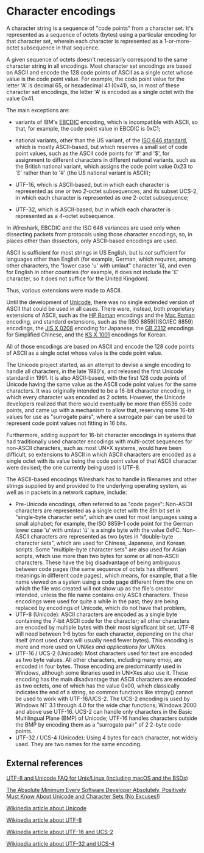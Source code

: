 # Character encodings

A character string is a sequence of "code points" from a character set. It's represented as a sequence of octets (bytes) using a particular encoding for that character set, wherein each character is represented as a 1-or-more-octet subsequence in that sequence.

A given sequence of octets doesn't necessarily correspond to the same character string in all encodings.  Most character set encodings are based on ASCII and encode the 128 code points of ASCII as a single octet whose value is the code point value.  For example, the code point value for the letter 'A' is decimal 65, or hexadecimal 41 (0x41), so, in most of these character set encodings, the letter 'A' is encoded as a single octet with the value 0x41.

The main exceptions are:

- variants of IBM's [EBCDIC](https://en.wikipedia.org/wiki/EBCDIC) encoding, which is incompatible with ASCII, so that, for example, the code point value in EBCDIC is 0xC1;

- national variants, other than the US variant, of the [ISO 646 standard](https://en.wikipedia.org/wiki/ISO/IEC_646), which is mostly ASCII-based, but which reserves a small set of code point values, such as the ASCII code points for '#' and '$', for assignment to different characters in different national variants, such as the British national variant, which assigns the code point value 0x23 to '£' rather than to '#' (the US national variant is ASCII);

- UTF-16, which is ASCII-based, but in which each character is represented as one or two *2*-octet subsequences, and its subset UCS-2, in which each character is represented as one 2-octet subsequence;

- UTF-32, which is ASCII-based, but in which each character is represented as a *4*-octet subsequence.

In Wireshark, EBCDIC and the ISO 646 variances are used only when dissecting packets from protocols using those character encodings, so, in places other than dissectors, only ASCII-based encodings are used.

ASCII is sufficient for most strings in US English, but is *not* sufficient for languages other than English (for example, German, which requires, among other characters, the "lower case 'u' with umlaut" character 'ü), and even for English in other countries (for example, it does not include the '£' character, so it does not suffice for the United Kingdom).

Thus, various extensions were made to ASCII.

Until the development of [Unicode](https://en.wikipedia.org/wiki/Unicode), there was no single extended version of ASCII that could be used in all cases.  There were, instead, both proprietary extensions of ASCII, such as the [HP Roman](https://en.wikipedia.org/wiki/HP_Roman) encodings and the [Mac Roman](https://en.wikipedia.org/wiki/Mac_OS_Roman) encoding, and standard extensions, such as the [ISO 8859](ISO/IEC 8859) encodings, the [JIS X 0208](https://en.wikipedia.org/wiki/JIS_X_0208) encoding for Japanese, the [GB 2312](https://en.wikipedia.org/wiki/GB_2312) encodings for Simplified Chinese, and the [KS X 1001](https://en.wikipedia.org/wiki/KS_X_1001) encodings for Korean.

All of those encodings are based on ASCII and encode the 128 code points of ASCII as a single octet whose value is the code point value.

The Unicode project started, as an attempt to devise a single encoding to handle all characters, in the late 1980's, and released the first Unicode standard in 1991. It is also ASCII-based, with the first 128 code points of Unicode having the same value as the ASCII code point values for the same characters.  It was originally intended to be a 16-bit character encoding, in which every character was encoded as 2 octets.  However, the Unicode developers realized that there would eventually be more than 65536 code points, and came up with a mechanism to allow that, reserving some 16-bit values for use as "surrogate pairs", where a surrogate pair can be used to represent code point values not fitting in 16 bits.

Furthermore, adding support for 16-bit character encodings in systems that had traditionally used character encodings with multi-octet sequences for non-ASCII characters, such as most UN\*X systems, would have been difficult, so extensions to ASCII in which ASCII characters are encoded as a single octet with its value being the code point value of that ASCII character were devised; the one currently being used is UTF-8.

The ASCII-based encodings Wireshark has to handle in filenames and other strings supplied by and provided to the underlying operating system, as well as in packets in a network capture, include:

  - Pre-Unicode encodings, often referred to as "code pages":  Non-ASCII characters are represented as a single octet with the 8th bit set in "single-byte character sets", which are used for most languages using a small alphabet; for example, the ISO 8859-1 code point for the German lower case 'u' with umlaut 'ü' is a single byte with the value 0xFC. Non-ASCII characters are represented as two bytes in "double-byte character sets", which are used for Chinese, Japanese, and Korean scripts.  Some "multiple-byte character sets" are also used for Asian scripts, which use more than two bytes for some or all non-ASCII characters. These have the big disadvantage of being ambiguous between code pages (the same sequence of octets has different meanings in different code pages), which means, for example, that a file name viewed on a system using a code page different from the one on which the file was created will not show up as the file's creator intended, unless the file name contains only ASCII characters. These encodings were used for quite a while in the past; they are being replaced by encodings of Unicode, which do not have that problem,
  - UTF-8 (Unicode): ASCII characters are encoded as a single byte containing the 7-bit ASCII code for the character; all other characters are encoded by multiple bytes with their most significant bit set. UTF-8 will need between 1-6 bytes for each character, depending on the char itself (most used chars will usually need fewer bytes). This encoding is more and more used on UN*Xes and applications for UN*Xes.
  - UTF-16 / UCS-2 (Unicode): Most characters used for text are encoded as two byte values. All other characters, including many emoji, are encoded in four bytes. Those encoding are predominantly used in Windows, although some libraries used in UN*Xes also use it.  These encoding has the main disadvantage that ASCII characters are encoded as two octets, one of which has the value 0x00, which classically indicates the end of a string, so common functions like strcpy() cannot be used to work with UTF-16/UCS-2. The UCS-2 encoding is used by Windows NT 3.1 through 4.0 for the wide char functions; Windows 2000 and above use UTF-16. UCS-2 can handle only characters in the Basic Multilingual Plane (BMP) of Unicode; UTF-16 handles characters outside the BMP by encoding them as a "surrogate pair" of 2 2-byte code points.
  - UTF-32 / UCS-4 (Unicode): Using 4 bytes for each character, not widely used. They are two names for the same encoding.

## External references

[UTF-8 and Unicode FAQ for Unix/Linux (including macOS and the BSDs)](http://www.cl.cam.ac.uk/~mgk25/unicode.html)

[The Absolute Minimum Every Software Developer Absolutely, Positively Must Know About Unicode and Character Sets (No Excuses\!)](http://www.joelonsoftware.com/articles/Unicode.html)

[Wikipedia article about Unicode](http://en.wikipedia.org/wiki/Unicode)

[Wikipedia article about UTF-8](http://en.wikipedia.org/wiki/UTF-8)

[Wikipedia article about UTF-16 and UCS-2](http://en.wikipedia.org/wiki/UTF-16/UCS-2)

[Wikipedia article about UTF-32 and UCS-4](http://en.wikipedia.org/wiki/UTF-32/UCS-4)

